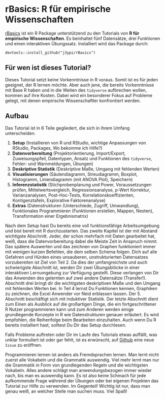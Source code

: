 # rBasics: R für empirische Wissenschaften

[rBasics](https://j3ypi.github.io/rBasics/) ist ein R Package unterstützend zu den Tutorials von **R für empirische Wissenschaften**. Es beinhaltet fünf Datensätze, drei Funktionen und einen interaktiven Übungssatz. Installiert wird das Package durch:

``devtools::install_github("j3ypi/rBasics")``

## Für wen ist dieses Tutorial?

Dieses Tutorial setzt keine Vorkenntnisse in R voraus. Somit ist es für jeden geeignet, der R lernen möchte. Aber auch jene, die bereits Vorkenntnisse mit Base R haben und in die Weiten des `tidyverse` aufbrechen wollen, kommen auf ihre Kosten. Dabei wird ein besonderer Fokus auf Probleme gelegt, mit denen empirische Wissenschaftler konfrontiert werden.

## Aufbau

Das Tutorial ist in 6 Teile gegliedert, die sich in ihrem Umfang unterscheiden.

1. **Setup** (Installieren von R und RStudio, wichtige Anpassungen von RStudio, Packages, Wo bekomme ich Hilfe?)
2. **Datenvorbereitung** (Projektorientierung, Import/Export, Zuweisungspfeil, Datentypen, Ansatz und Funktionen des `tidyverse`, Fehler- und Warnmeldungen, Übungen)
3. **Deskriptive Statistik** (Deskriptive Maße, Umgang mit fehlenden Werten)
4. **Visualisierungen** (Säulendiagramm, Streudiagramm, Boxplot, Histogramm, Liniendiagramm (mit ANOVA Plot), Speichern)
5. **Inferenzstatistik** (Stichprobenplanung und Power, Voraussetzungen prüfen, Mittelwertsvergleich, Regressionsanalyse, p-Wert Korrektur, Varianzanalysen, Post-Hoc-Tests, Korrelationskoeffizienten, Kontigenztafeln, Explorative Faktorenanalyse)
6. **Extras** (Datenstrukturen (Unterschiede, Zugriff, Umwandlung), Funktionales Programmieren (Funktionen erstellen, Mappen, Nesten), Transformation einer Ergebnismatrix)

Nach dem Setup hast Du bereits eine voll funktionsfähige Arbeitsumgebung und bist bereit mit R durchzustarten. Das zweite Kapitel ist der mit Abstand wichtigste Abschnitt. Jeder, der schon mehrfach mit Daten gearbeitet hat, weiß, dass die Datenvorbereitung dabei die Meiste Zeit in Anspruch nimmt. Das spätere Auswerten und das zeichnen von Graphen funktioniert immer mit wenigen kurzen Befehlen, die dem selben Schema folgen. Dich auf alle Gefahren und Hürden eines unsauberen, unstrukturierten Datensatzes vorzubereiten ist Ziel von Teil 2. Da dies der umfangreichste und auch schwierigste Abschnitt ist, werden Dir zwei Übungsblöcke in einer interaktiven Lernumgebung zur Verfügung gestellt. Diese verlangen von Dir das Anwenden des gelernten auf zwei andere Datensätze (Transfer!). Abschnitt drei bringt dir die wichtigsten deskriptiven Maße und den Umgang mit fehlenden Werten bei. In Teil 4 lernst Du Funktionen kennen, Graphiken zu zeichnen, die Excel Anwender vor Neid erblassen lassen. Der 5. Abschnitt beschäftigt sich mit induktiver Statistik. Der letzte Abschnitt dient zum Einen als Ausblick auf die großartigen Dinge, die ein fortgeschrittener R Nutzer programmieren kann und zum Anderen werden einige grundlegende Konzepte in R wie Datenstrukturen genauer erläutert. Es wird empfohlen, die Reihenfolge beim Bearbeiten einzuhalten. Auch wenn Du R bereits installiert hast, solltest Du Dir das Setup durchlesen.

Falls Probleme auftreten oder Dir im Laufe des Tutorials etwas auffällt, was unklar formuliert ist oder gar fehlt, ist es erwünscht, auf [Github](https://github.com/j3ypi/rBasics/issues) eine neue `Issue` zu eröffnen.

Programmieren lernen ist anders als Fremdsprachen lernen. Man lernt nicht zuerst alle Vokabeln und die Grammatik auswendig. Viel mehr lernt man nur die Grammatik in Form von grundlegenden Regeln und die wichtigsten Vokabeln. Alles andere schlägt man anwendungsbezogen immer wieder nach, bis man es auswendig kann. Es ist also keine Schmach für jede aufkommende Frage während der Übungen oder bei eigenen Projekten das Tutorial zur Hilfe zu verwenden. Im Gegenteil! Wichtig ist nur, dass man genau weiß, an welcher Stelle man suchen muss. Viel Spaß!
